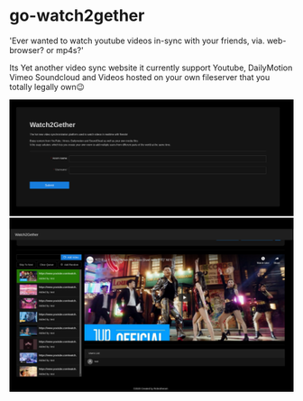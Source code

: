 # go-watch2gether
'Ever wanted to watch youtube videos in-sync with your friends, via. web-browser?  or mp4s?'

Its Yet another video sync website it currently support Youtube, DailyMotion Vimeo Soundcloud and Videos hosted on your own fileserver that you totally legally own😉


![Screenshot 1](docs/Watch2Gether_homepage.png)
![Screenshot 2](docs/Watch2Gether_room.png)